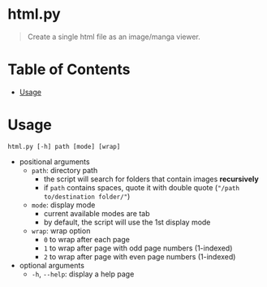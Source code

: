 # html.py <!-- omit in toc -->
> Create a single html file as an image/manga viewer.

<!-- omit in toc -->
# Table of Contents 

- [Usage](#usage)

# Usage
`html.py [-h] path [mode] [wrap]`
- positional arguments
    - `path`: directory path
        - the script will search for folders that contain images **recursively**
        - if `path` contains spaces, quote it with double quote (`"/path to/destination folder/"`)
    - `mode`: display mode
        - current available modes are tab
        - by default, the script will use the 1st display mode
    - `wrap`: wrap option
        - `0` to wrap after each page
        - `1` to wrap after page with odd page numbers (1-indexed)
        - `2` to wrap after page with even page numbers (1-indexed)
- optional arguments
    - `-h`, `--help`: display a help page